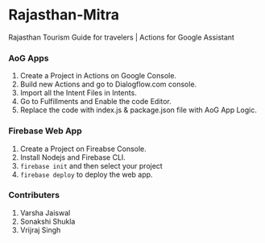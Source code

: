 # Rajasthan-Mitra
Rajasthan Tourism Guide for travelers | Actions for Google Assistant

### AoG Apps

1. Create a Project in Actions on Google Console.
2. Build new Actions and go to Dialogflow.com console.
3. Import all the Intent Files in Intents.
4. Go to Fulfillments and Enable the code Editor.
5. Replace the code with index.js & package.json file with AoG App Logic.


### Firebase Web App

1. Create a Project on Fireabse Console.
2. Install Nodejs and Firebase CLI.
3. `firebase init` and then select your project
4. `firebase deploy` to deploy the web app.


### Contributers 

1. Varsha Jaiswal
2. Sonakshi Shukla 
3. Vrijraj Singh
